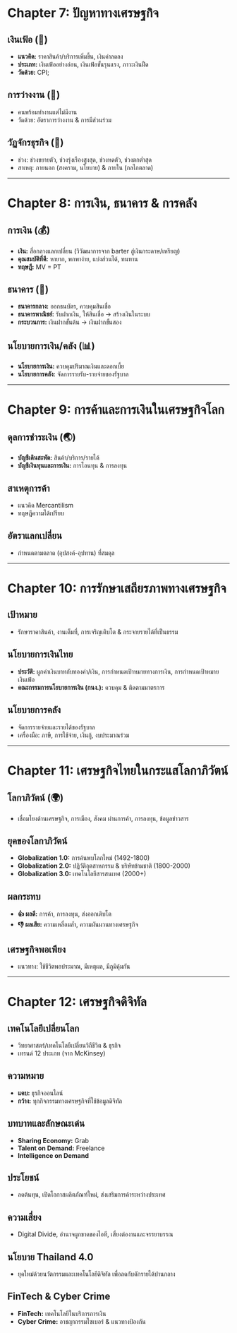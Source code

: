 # Chapter 7: ปัญหาทางเศรษฐกิจ
## เงินเฟ้อ (💸)
- **แนวคิด:** ราคาสินค้า/บริการเพิ่มขึ้น, เงินค่าลดลง
- **ประเภท:** เงินเฟ้ออย่างอ่อน, เงินเฟ้อขั้นรุนแรง, ภาวะเงินฝืด
- **วัดด้วย:** CPI; 

## การว่างงาน (💼)
- คนพร้อมทำงานแต่ไม่มีงาน
- วัดด้วย: อัตราการว่างงาน & การมีส่วนร่วม

## วัฏจักรธุรกิจ (🔄)
- ช่วง: ช่วงขยายตัว, ช่วงรุ่งเรืองสูงสุด, ช่วงหดตัว, ช่วงตกต่ำสุด
- สาเหตุ: ภายนอก (สงคราม, นโยบาย) & ภายใน (กลไกตลาด)

---

# Chapter 8: การเงิน, ธนาคาร & การคลัง
## การเงิน (💰)
- **เงิน:** สื่อกลางแลกเปลี่ยน (วิวัฒนาการจาก barter สู่เงินกระดาษ/เหรียญ)
- **คุณสมบัติที่ดี:** หายาก, พกพาง่าย, แบ่งส่วนได้, ทนทาน
- **ทฤษฎี:** MV = PT

## ธนาคาร (🏦)
- **ธนาคารกลาง:** ออกธนบัตร, ควบคุมสินเชื่อ
- **ธนาคารพาณิชย์:** รับฝากเงิน, ให้สินเชื่อ → สร้างเงินในระบบ
- **กระบวนการ:** เงินฝากขั้นต้น → เงินฝากขั้นสอง

## นโยบายการเงิน/คลัง (📊)
- **นโยบายการเงิน:** ควบคุมปริมาณเงินและดอกเบี้ย
- **นโยบายการคลัง:** จัดการรายรับ-รายจ่ายของรัฐบาล

---

# Chapter 9: การค้าและการเงินในเศรษฐกิจโลก
## ดุลการชำระเงิน (🌏)
- **บัญชีเดินสะพัด:** สินค้า/บริการ/รายได้
- **บัญชีเงินทุนและการเงิน:** การโอนทุน & การลงทุน

## สาเหตุการค้า
- แนวคิด Mercantilism
- ทฤษฎีความได้เปรียบ

## อัตราแลกเปลี่ยน
- กำหนดตามตลาด (อุปสงค์-อุปทาน) ที่สมดุล

---

# Chapter 10: การรักษาเสถียรภาพทางเศรษฐกิจ
## เป้าหมาย
- รักษาราคาสินค้า, งานเต็มที่, การเจริญเติบโต & กระจายรายได้ที่เป็นธรรม

## นโยบายการเงินไทย
- **ประวัติ:** ผูกค่าเงินบาทกับทองคำ/เงิน, การกำหนดเป้าหมายทางการเงิน, การกำหนดเป้าหมายเงินเฟ้อ
- **คณะกรรมการนโยบายการเงิน (กนง.):** ควบคุม & ติดตามมาตรการ

## นโยบายการคลัง
- จัดการรายจ่ายและรายได้ของรัฐบาล
- เครื่องมือ: ภาษี, การใช้จ่าย, เงินกู้, งบประมาณร่วม

---

# Chapter 11: เศรษฐกิจไทยในกระแสโลกาภิวัตน์
## โลกาภิวัตน์ (🌍)
- เชื่อมโยงด้านเศรษฐกิจ, การเมือง, สังคม ผ่านการค้า, การลงทุน, ข้อมูลข่าวสาร

## ยุคของโลกาภิวัตน์
- **Globalization 1.0:** การค้นพบโลกใหม่ (1492-1800)
- **Globalization 2.0:** ปฏิวัติอุตสาหกรรม & บริษัทข้ามชาติ (1800-2000)
- **Globalization 3.0:** เทคโนโลยีสารสนเทศ (2000+)

## ผลกระทบ
- **👍 ผลดี:** การค้า, การลงทุน, ส่งออกเติบโต
- **👎 ผลเสีย:** ความเหลื่อมล้ำ, ความผันผวนทางเศรษฐกิจ

## เศรษฐกิจพอเพียง
- แนวทาง: ใช้ชีวิตพอประมาณ, มีเหตุผล, มีภูมิคุ้มกัน

---

# Chapter 12: เศรษฐกิจดิจิทัล
## เทคโนโลยีเปลี่ยนโลก
- วิทยาศาสตร์/เทคโนโลยีเปลี่ยนวิถีชีวิต & ธุรกิจ
- เทรนด์ 12 ประเภท (จาก McKinsey)

## ความหมาย
- **แคบ:** ธุรกิจออนไลน์
- **กว้าง:** ทุกกิจกรรมทางเศรษฐกิจที่ใช้ข้อมูลดิจิทัล

## บทบาทและลักษณะเด่น
- **Sharing Economy:** Grab
- **Talent on Demand:** Freelance
- **Intelligence on Demand**

## ประโยชน์
- ลดต้นทุน, เปิดโอกาสผลิตภัณฑ์ใหม่, ส่งเสริมการค้าระหว่างประเทศ

## ความเสี่ยง
- Digital Divide, อำนาจผูกขาดของไอที, เสี่ยงต่องานและจรรยาบรรณ

## นโยบาย Thailand 4.0
- ยุคใหม่ด้วยนวัตกรรมและเทคโนโลยีดิจิทัล เพื่อลดกับดักรายได้ปานกลาง

## FinTech & Cyber Crime
- **FinTech:** เทคโนโลยีในบริการการเงิน
- **Cyber Crime:** อาชญากรรมไซเบอร์ & แนวทางป้องกัน
